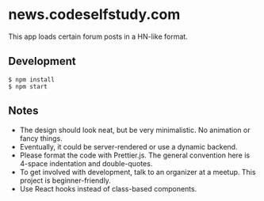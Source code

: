 # news.codeselfstudy.com

This app loads certain forum posts in a HN-like format.

## Development

```
$ npm install
$ npm start
```

## Notes

- The design should look neat, but be very minimalistic. No animation or fancy things.
- Eventually, it could be server-rendered or use a dynamic backend.
- Please format the code with Prettier.js. The general convention here is 4-space indentation and double-quotes.
- To get involved with development, talk to an organizer at a meetup. This project is beginner-friendly.
- Use React hooks instead of class-based components.
